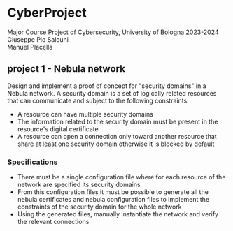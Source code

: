 # CyberProject
Major Course Project of Cybersecurity, University of Bologna 2023-2024  
Giuseppe Pio Salcuni  
Manuel Placella

## project 1 - Nebula network
Design and implement a proof of concept for "security domains" in a Nebula network. A security domain is a set of logically related resources that can communicate and subject to the following constraints:
* A resource can have multiple security domains
*	The information related to the security domain must be present in the resource's digital certificate
*	A resource can open a connection only toward another resource that share at least one security domain otherwise it is blocked by default
### Specifications
*	There must be a single configuration file where for each resource of the network are specified its security domains
*	From this configuration files it must be possible to generate all the nebula certificates and nebula configuration files to implement the constraints of the security domain for the whole network
*	Using the generated files, manually instantiate the network and verify the relevant connections
